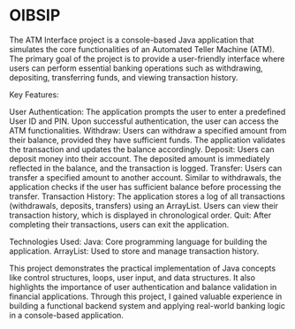# OIBSIP
The ATM Interface project is a console-based Java application that simulates the core functionalities of an Automated Teller Machine (ATM). The primary goal of the project is to provide a user-friendly interface where users can perform essential banking operations such as withdrawing, depositing, transferring funds, and viewing transaction history.

Key Features:

User Authentication: The application prompts the user to enter a predefined User ID and PIN. Upon successful authentication, the user can access the ATM functionalities.
Withdraw: Users can withdraw a specified amount from their balance, provided they have sufficient funds. The application validates the transaction and updates the balance accordingly.
Deposit: Users can deposit money into their account. The deposited amount is immediately reflected in the balance, and the transaction is logged.
Transfer: Users can transfer a specified amount to another account. Similar to withdrawals, the application checks if the user has sufficient balance before processing the transfer.
Transaction History: The application stores a log of all transactions (withdrawals, deposits, transfers) using an ArrayList. Users can view their transaction history, which is displayed in chronological order.
Quit: After completing their transactions, users can exit the application.

Technologies Used:
Java: Core programming language for building the application.
ArrayList: Used to store and manage transaction history.

This project demonstrates the practical implementation of Java concepts like control structures, loops, user input, and data structures. It also highlights the importance of user authentication and balance validation in financial applications. Through this project, I gained valuable experience in building a functional backend system and applying real-world banking logic in a console-based application.

